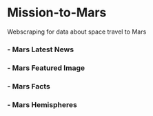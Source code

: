 # Mission-to-Mars
Webscraping for data about space travel to Mars

### - Mars Latest News
### - Mars Featured Image
### - Mars Facts
### - Mars Hemispheres
